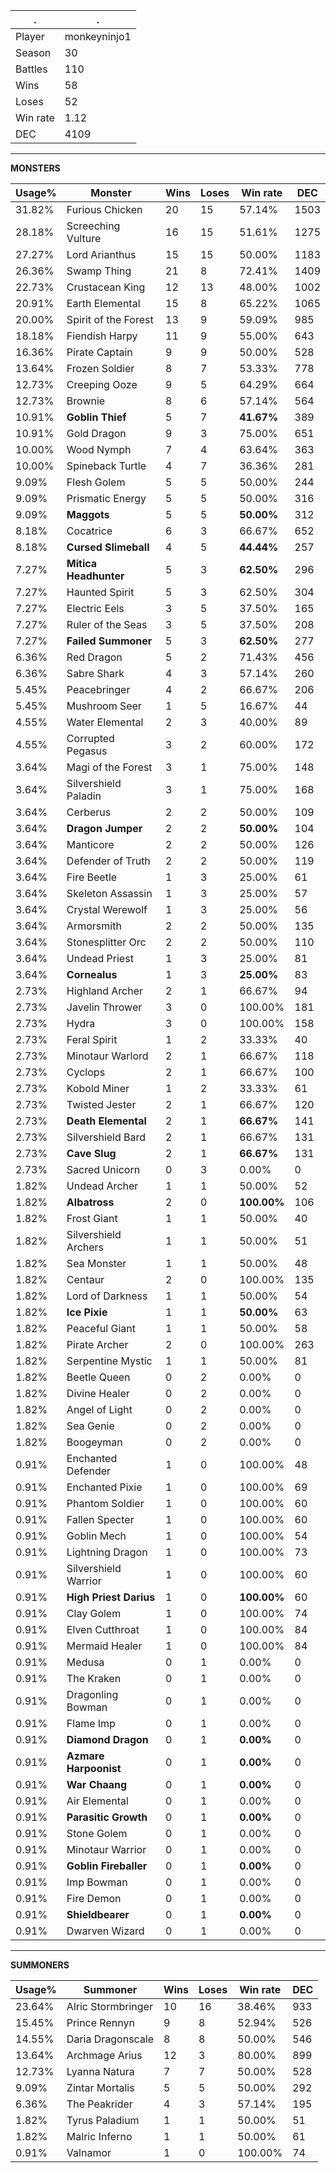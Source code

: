 .|.
|-|-
Player|monkeyninjo1
Season|30
Battles|110
Wins|58
Loses|52
Win rate|1.12
DEC|4109

---
**MONSTERS**

Usage%|Monster|Wins|Loses|Win rate|DEC|
-|-|-|-|-|-|
31.82%|Furious Chicken|20|15|57.14%|1503|
28.18%|Screeching Vulture|16|15|51.61%|1275|
27.27%|Lord Arianthus|15|15|50.00%|1183|
26.36%|Swamp Thing|21|8|72.41%|1409|
22.73%|Crustacean King|12|13|48.00%|1002|
20.91%|Earth Elemental|15|8|65.22%|1065|
20.00%|Spirit of the Forest|13|9|59.09%|985|
18.18%|Fiendish Harpy|11|9|55.00%|643|
16.36%|Pirate Captain|9|9|50.00%|528|
13.64%|Frozen Soldier|8|7|53.33%|778|
12.73%|Creeping Ooze|9|5|64.29%|664|
12.73%|Brownie|8|6|57.14%|564|
10.91%|**Goblin Thief**|5|7|**41.67%**|389|
10.91%|Gold Dragon|9|3|75.00%|651|
10.00%|Wood Nymph|7|4|63.64%|363|
10.00%|Spineback Turtle|4|7|36.36%|281|
9.09%|Flesh Golem|5|5|50.00%|244|
9.09%|Prismatic Energy|5|5|50.00%|316|
9.09%|**Maggots**|5|5|**50.00%**|312|
8.18%|Cocatrice|6|3|66.67%|652|
8.18%|**Cursed Slimeball**|4|5|**44.44%**|257|
7.27%|**Mitica Headhunter**|5|3|**62.50%**|296|
7.27%|Haunted Spirit|5|3|62.50%|304|
7.27%|Electric Eels|3|5|37.50%|165|
7.27%|Ruler of the Seas|3|5|37.50%|208|
7.27%|**Failed Summoner**|5|3|**62.50%**|277|
6.36%|Red Dragon|5|2|71.43%|456|
6.36%|Sabre Shark|4|3|57.14%|260|
5.45%|Peacebringer|4|2|66.67%|206|
5.45%|Mushroom Seer|1|5|16.67%|44|
4.55%|Water Elemental|2|3|40.00%|89|
4.55%|Corrupted Pegasus|3|2|60.00%|172|
3.64%|Magi of the Forest|3|1|75.00%|148|
3.64%|Silvershield Paladin|3|1|75.00%|168|
3.64%|Cerberus|2|2|50.00%|109|
3.64%|**Dragon Jumper**|2|2|**50.00%**|104|
3.64%|Manticore|2|2|50.00%|126|
3.64%|Defender of Truth|2|2|50.00%|119|
3.64%|Fire Beetle|1|3|25.00%|61|
3.64%|Skeleton Assassin|1|3|25.00%|57|
3.64%|Crystal Werewolf|1|3|25.00%|56|
3.64%|Armorsmith|2|2|50.00%|135|
3.64%|Stonesplitter Orc|2|2|50.00%|110|
3.64%|Undead Priest|1|3|25.00%|81|
3.64%|**Cornealus**|1|3|**25.00%**|83|
2.73%|Highland Archer|2|1|66.67%|94|
2.73%|Javelin Thrower|3|0|100.00%|181|
2.73%|Hydra|3|0|100.00%|158|
2.73%|Feral Spirit|1|2|33.33%|40|
2.73%|Minotaur Warlord|2|1|66.67%|118|
2.73%|Cyclops|2|1|66.67%|100|
2.73%|Kobold Miner|1|2|33.33%|61|
2.73%|Twisted Jester|2|1|66.67%|120|
2.73%|**Death Elemental**|2|1|**66.67%**|141|
2.73%|Silvershield Bard|2|1|66.67%|131|
2.73%|**Cave Slug**|2|1|**66.67%**|131|
2.73%|Sacred Unicorn|0|3|0.00%|0|
1.82%|Undead Archer|1|1|50.00%|52|
1.82%|**Albatross**|2|0|**100.00%**|106|
1.82%|Frost Giant|1|1|50.00%|40|
1.82%|Silvershield Archers|1|1|50.00%|51|
1.82%|Sea Monster|1|1|50.00%|48|
1.82%|Centaur|2|0|100.00%|135|
1.82%|Lord of Darkness|1|1|50.00%|54|
1.82%|**Ice Pixie**|1|1|**50.00%**|63|
1.82%|Peaceful Giant|1|1|50.00%|58|
1.82%|Pirate Archer|2|0|100.00%|263|
1.82%|Serpentine Mystic|1|1|50.00%|81|
1.82%|Beetle Queen|0|2|0.00%|0|
1.82%|Divine Healer|0|2|0.00%|0|
1.82%|Angel of Light|0|2|0.00%|0|
1.82%|Sea Genie|0|2|0.00%|0|
1.82%|Boogeyman|0|2|0.00%|0|
0.91%|Enchanted Defender|1|0|100.00%|48|
0.91%|Enchanted Pixie|1|0|100.00%|69|
0.91%|Phantom Soldier|1|0|100.00%|60|
0.91%|Fallen Specter|1|0|100.00%|60|
0.91%|Goblin Mech|1|0|100.00%|54|
0.91%|Lightning Dragon|1|0|100.00%|73|
0.91%|Silvershield Warrior|1|0|100.00%|60|
0.91%|**High Priest Darius**|1|0|**100.00%**|60|
0.91%|Clay Golem|1|0|100.00%|74|
0.91%|Elven Cutthroat|1|0|100.00%|84|
0.91%|Mermaid Healer|1|0|100.00%|84|
0.91%|Medusa|0|1|0.00%|0|
0.91%|The Kraken|0|1|0.00%|0|
0.91%|Dragonling Bowman|0|1|0.00%|0|
0.91%|Flame Imp|0|1|0.00%|0|
0.91%|**Diamond Dragon**|0|1|**0.00%**|0|
0.91%|**Azmare Harpoonist**|0|1|**0.00%**|0|
0.91%|**War Chaang**|0|1|**0.00%**|0|
0.91%|Air Elemental|0|1|0.00%|0|
0.91%|**Parasitic Growth**|0|1|**0.00%**|0|
0.91%|Stone Golem|0|1|0.00%|0|
0.91%|Minotaur Warrior|0|1|0.00%|0|
0.91%|**Goblin Fireballer**|0|1|**0.00%**|0|
0.91%|Imp Bowman|0|1|0.00%|0|
0.91%|Fire Demon|0|1|0.00%|0|
0.91%|**Shieldbearer**|0|1|**0.00%**|0|
0.91%|Dwarven Wizard|0|1|0.00%|0|

---
**SUMMONERS**

Usage%|Summoner|Wins|Loses|Win rate|DEC|
-|-|-|-|-|-|
23.64%|Alric Stormbringer|10|16|38.46%|933|
15.45%|Prince Rennyn|9|8|52.94%|526|
14.55%|Daria Dragonscale|8|8|50.00%|546|
13.64%|Archmage Arius|12|3|80.00%|899|
12.73%|Lyanna Natura|7|7|50.00%|528|
9.09%|Zintar Mortalis|5|5|50.00%|292|
6.36%|The Peakrider|4|3|57.14%|195|
1.82%|Tyrus Paladium|1|1|50.00%|51|
1.82%|Malric Inferno|1|1|50.00%|61|
0.91%|Valnamor|1|0|100.00%|74|

